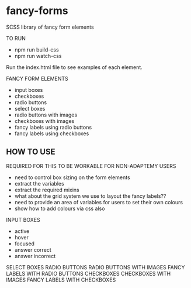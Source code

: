 # fancy-forms
SCSS library of fancy form elements

TO RUN
- npm run build-css
- npm run watch-css

Run the index.html file to see examples of each element.

FANCY FORM ELEMENTS
- input boxes
- checkboxes
- radio buttons
- select boxes
- radio buttons with images
- checkboxes with images
- fancy labels using radio buttons
- fancy labels using checkboxes

HOW TO USE
- 

REQUIRED FOR THIS TO BE WORKABLE FOR NON-ADAPTEMY USERS
- need to control box sizing on the form elements
- extract the variables
- extract the required mixins
- what about the grid system we use to layout the fancy labels??
- need to provide an area of variables for users to set their own colours 
- show how to add colours via css also

INPUT BOXES
- active
- hover
- focused
- answer correct
- answer incorrect

SELECT BOXES
RADIO BUTTONS
RADIO BUTTONS WITH IMAGES
FANCY LABELS WITH RADIO BUTTONS
CHECKBOXES
CHECKBOXES WITH IMAGES
FANCY LABELS WITH CHECKBOXES


